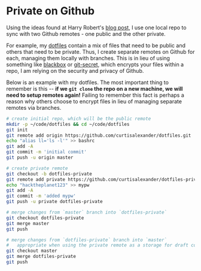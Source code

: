 # Private on Github

Using the ideas found at Harry Robert's [blog post](https://24ways.org/2013/keeping-parts-of-your-codebase-private-on-github/), I use one local repo to sync with two Github remotes - one public and the other private.

For example, my [dotfiles](https://github.com/curtisalexander/dotfiles) contain a mix of files that need to be public and others that need to be private.  Thus, I create separate remotes on Github for each, managing them locally with branches.  This is in lieu of using something like [blackbox](https://github.com/StackExchange/blackbox) or [git-secret](https://github.com/sobolevn/git-secret), which encrypts your files within a repo, I am relying on the security and privacy of Github.

Below is an example with my dotfiles.  The most important thing to remember is this -- **if we `git clone` the repo on a new machine, we will need to setup remotes again!**  Failing to remember this fact is perhaps a reason why others choose to encrypt files in lieu of managing separate remotes via branches.

```bash
# create initial repo, which will be the public remote
mkdir -p ~/code/dotfiles && cd ~/code/dotfiles
git init
git remote add origin https://github.com/curtisalexander/dotfiles.git
echo "alias ll='ls -l'" >> bashrc
git add -A
git commit -m 'initial commit'
git push -u origin master

# create private remote
git checkout -b dotfiles-private
git remote add private https://github.com/curtisalexander/dotfiles-private.git
echo "hacktheplanet123" >> mypw
git add -A
git commit -m 'added mypw'
git push -u private dotfiles-private

# merge changes from `master` branch into `dotfiles-private`
git checkout dotfiles-private
git merge master
git push

# merge changes from `dotfiles-private` branch into `master`
#   appropriate when using the private remote as a storage for draft content
git checkout master
git merge dotfiles-private
git push
```
